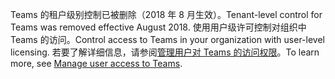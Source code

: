  <span data-ttu-id="8cdc1-101">Teams 的租户级别控制已被删除（2018 年 8 月生效）。</span><span class="sxs-lookup"><span data-stu-id="8cdc1-101">Tenant-level control for Teams was removed effective August 2018.</span></span> <span data-ttu-id="8cdc1-102">使用用户级许可控制对组织中 Teams 的访问。</span><span class="sxs-lookup"><span data-stu-id="8cdc1-102">Control access to Teams in your organization with user-level licensing.</span></span> <span data-ttu-id="8cdc1-103">若要了解详细信息，请参阅[管理用户对 Teams 的访问权限](../user-access.md)。</span><span class="sxs-lookup"><span data-stu-id="8cdc1-103">To learn more, see [Manage user access to Teams](../user-access.md).</span></span>


